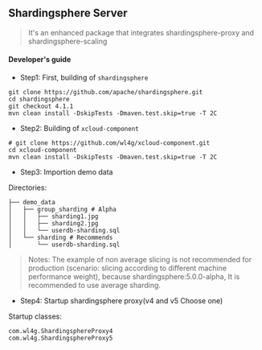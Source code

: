 ## Shardingsphere Server
> It's an enhanced package that integrates shardingsphere-proxy and shardingsphere-scaling


#### Developer's guide

- Step1: First, building of `shardingsphere`

```
git clone https://github.com/apache/shardingsphere.git
cd shardingsphere
git checkout 4.1.1
mvn clean install -DskipTests -Dmaven.test.skip=true -T 2C
```

- Step2: Building of `xcloud-component`

```
# git clone https://github.com/wl4g/xcloud-component.git
cd xcloud-component
mvn clean install -DskipTests -Dmaven.test.skip=true -T 2C
```

- Step3: Importion demo data

Directories:

```
├── demo_data
│   ├── group_sharding # Alpha
│   │   ├── sharding1.jpg
│   │   ├── sharding2.jpg
│   │   └── userdb-sharding.sql
│   └── sharding # Recommends
│       └── userdb-sharding.sql
```

> Notes: The example of non average slicing is not recommended for production (scenario: slicing according to different machine performance weight), because shardingsphere:5.0.0-alpha, It is recommended to use average sharding.


- Step4: Startup shardingsphere proxy(v4 and v5 Choose one)  

Startup classes:

```
com.wl4g.ShardingsphereProxy4
com.wl4g.ShardingsphereProxy5
```

